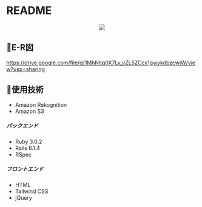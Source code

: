 # README

<div align="center"><img src="https://user-images.githubusercontent.com/81548112/158072598-40ada61b-7678-4443-8f4e-cabc2f9516ee.pn"></div> 


## 🌸E-R図
https://drive.google.com/file/d/1MhNltq0X7Lv_vZL5ZCcx1gwykdbzcwiW/view?usp=sharing

## 🌸使用技術
* Amazon Rekognition
* Amazon S3

##### バックエンド
* Ruby 3.0.2
* Rails 6.1.4
* RSpec

##### フロントエンド
* HTML
* Tailwind CSS
* jQuery
